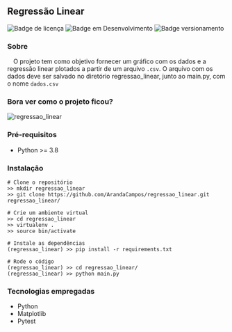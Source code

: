 ## Regressão Linear
![Badge de licença](http://img.shields.io/static/v1?label=LICENÇA&message=GNU&color=sucess&style=for-the-badge)   ![Badge em Desenvolvimento](http://img.shields.io/static/v1?label=STATUS&message=CONCLUÍDO&color=sucess&style=for-the-badge)   ![Badge versionamento](http://img.shields.io/static/v1?label=VERSAO&message=1.0&color=sucess&style=for-the-badge)

### Sobre

&emsp;O projeto tem como objetivo fornecer um gráfico com os dados e a regressão linear plotados a partir de um arquivo `.csv`. O arquivo com os dados deve ser salvado no diretório regressao_linear, junto ao main.py, com o nome `dados.csv`

### Bora ver como o projeto ficou?

![regressao_linear](https://user-images.githubusercontent.com/87876734/182035102-00be955b-2d56-481f-aecd-79b617124583.png)

### Pré-requisitos

  - Python >= 3.8
  
### Instalação
  
    # Clone o repositório
    >> mkdir regressao_linear
    >> git clone https://github.com/ArandaCampos/regressao_linear.git regressao_linear/

    # Crie um ambiente virtual
    >> cd regressao_linear
    >> virtualenv .
    >> source bin/activate

    # Instale as dependências
    (regressao_linear) >> pip install -r requirements.txt
    
    # Rode o código
    (regressao_linear) >> cd regressao_linear/
    (regressao_linear) >> python main.py
  
### Tecnologias empregadas
  - Python
  - Matplotlib
  - Pytest
